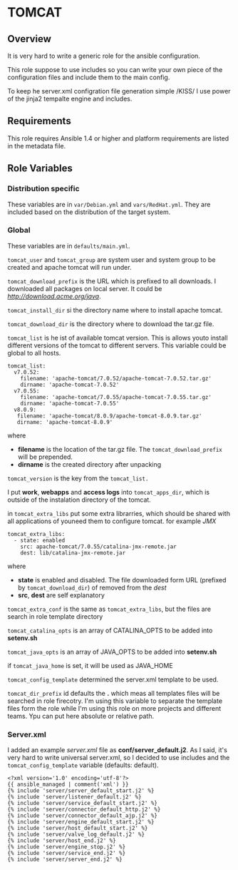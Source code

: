 # TOMCAT

## Overview
It is very hard to write a generic role for the ansible configuration.

This role suppose to use includes so you can write your own piece of the configuration files
and include them to the main config.

To keep he server.xml configration file generation simple /KISS/ I use power of the jinja2 tempalte engine and includes.

## Requirements
This role requires Ansible 1.4 or higher and platform requirements are listed in the metadata file.

## Role Variables

### Distribution specific
These variables are in `var/Debian.yml` and `vars/RedHat.yml`.
They are included based on the distribution of the target system.

### Global
These variables are in `defaults/main.yml`.

`tomcat_user` and `tomcat_group` are system user and system group to be created and apache tomcat will run under.

`tomcat_download_prefix` is the URL which is prefixed to all downloads. I downloaded all packages on local server. It could be _http://download.acme.org/java_.

`tomcat_install_dir` si the directory name where to install apache tomcat.

`tomcat_download_dir` is the directory where to download the tar.gz file.

`tomcat_list` is he ist of available tomcat version. This is allows youto install different versions of the tomcat to different servers.  This variable could be global to all hosts.

    tomcat_list:
      v7.0.52:
        filename: 'apache-tomcat/7.0.52/apache-tomcat-7.0.52.tar.gz'
        dirname: 'apache-tomcat-7.0.52'
      v7.0.55:
        filename: 'apache-tomcat/7.0.55/apache-tomcat-7.0.55.tar.gz'
        dirname: 'apache-tomcat-7.0.55'
      v8.0.9:
       filename: 'apache-tomcat/8.0.9/apache-tomcat-8.0.9.tar.gz'
       dirname: 'apache-tomcat-8.0.9'

where 

- **filename** is the location of the tar.gz file. The `tomcat_download_prefix` will be prepended.
- **dirname** is the created directory after unpacking

`tomcat_version` is the key from the `tomcat_list.`

I put **work**, **webapps** and **access logs** into `tomcat_apps_dir`, which is outside of the instalation directory of the tomcat.

in `tomcat_extra_libs` put some extra librarries, which should be shared with all applications of youneed them to configure tomcat. for example _JMX_

    tomcat_extra_libs:
      - state: enabled
        src: apache-tomcat/7.0.55/catalina-jmx-remote.jar
        dest: lib/catalina-jmx-remote.jar

where

- **state** is enabled and disabled. The file downloaded form URL (prefixed by `tomcat_download_dir`) of removed from the _dest_
- **src**, **dest** are self explanatory

`tomcat_extra_conf` is the same as `tomcat_extra_libs`, but the files are search in role template directory

`tomcat_catalina_opts` is an array of CATALINA_OPTS to be added into **setenv.sh**

`tomcat_java_opts` is an array of JAVA_OPTS to be added into **setenv.sh**

if `tomcat_java_home` is set, it will be used as JAVA_HOME

`tomcat_config_template` determined the server.xml template to be used.

`tomcat_dir_prefix` id defaults the **.** which meas all templates files will be searched in role firecotry. I'm using this variable to separate the template files form the role while I'm using this role on more projects and different teams. Ypu can put here absolute or relative path.

### Server.xml
I added an example _server.xml_ file as **conf/server_default.j2**. As I said, it's very hard to write universal server.xml, so I decided to use includes and the `tomcat_config_template`  variable (defaults: default).

    <?xml version='1.0' encoding='utf-8'?>
    {{ ansible_managed | comment('xml') }}
    {% include 'server/server_default_start.j2' %}
    {% include 'server/listener_default.j2' %}
    {% include 'server/service_default_start.j2' %}
    {% include 'server/connector_default_http.j2' %}
    {% include 'server/connector_default_ajp.j2' %}
    {% include 'server/engine_default_start.j2' %}
    {% include 'server/host_default_start.j2' %}
    {% include 'server/valve_log_default.j2' %}
    {% include 'server/host_end.j2' %}
    {% include 'server/engine_stop.j2' %}
    {% include 'server/service_end.j2' %}
    {% include 'server/server_end.j2' %}
